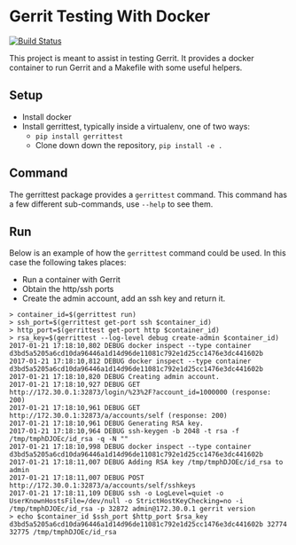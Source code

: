 # Gerrit Testing With  Docker

[![Build Status](https://travis-ci.org/opalmer/gerrittest.svg?branch=master)](https://travis-ci.org/opalmer/gerrittest)


This project is meant to assist in testing Gerrit. It provides a docker
container to run Gerrit and a Makefile with some useful helpers.

## Setup

* Install docker
* Install gerrittest, typically inside a virtualenv, one of two ways:
  * `pip install gerrittest`
  * Clone down down the repository, `pip install -e .` 

## Command

The gerrittest package provides a `gerrittest` command. This command has
a few different sub-commands, use `--help` to see them.

## Run

Below is an example of how the `gerrittest` command could be used. In this
case the following takes places:

* Run a container with Gerrit
* Obtain the http/ssh ports
* Create the admin account, add an ssh key and return it.

```
> container_id=$(gerrittest run)
> ssh_port=$(gerrittest get-port ssh $container_id)
> http_port=$(gerrittest get-port http $container_id)
> rsa_key=$(gerrittest --log-level debug create-admin $container_id)
2017-01-21 17:18:10,802 DEBUG docker inspect --type container d3bd5a5205a6cd10da96446a1d14d96de11081c792e1d25cc1476e3dc441602b
2017-01-21 17:18:10,812 DEBUG docker inspect --type container d3bd5a5205a6cd10da96446a1d14d96de11081c792e1d25cc1476e3dc441602b
2017-01-21 17:18:10,820 DEBUG Creating admin account.
2017-01-21 17:18:10,927 DEBUG GET http://172.30.0.1:32873/login/%23%2F?account_id=1000000 (response: 200)
2017-01-21 17:18:10,961 DEBUG GET http://172.30.0.1:32873/a/accounts/self (response: 200)
2017-01-21 17:18:10,961 DEBUG Generating RSA key.
2017-01-21 17:18:10,964 DEBUG ssh-keygen -b 2048 -t rsa -f /tmp/tmphDJOEc/id_rsa -q -N ""
2017-01-21 17:18:10,998 DEBUG docker inspect --type container d3bd5a5205a6cd10da96446a1d14d96de11081c792e1d25cc1476e3dc441602b
2017-01-21 17:18:11,007 DEBUG Adding RSA key /tmp/tmphDJOEc/id_rsa to admin
2017-01-21 17:18:11,007 DEBUG POST http://172.30.0.1:32873/a/accounts/self/sshkeys
2017-01-21 17:18:11,109 DEBUG ssh -o LogLevel=quiet -o UserKnownHostsFile=/dev/null -o StrictHostKeyChecking=no -i /tmp/tmphDJOEc/id_rsa -p 32872 admin@172.30.0.1 gerrit version
> echo $container_id $ssh_port $http_port $rsa_key
d3bd5a5205a6cd10da96446a1d14d96de11081c792e1d25cc1476e3dc441602b 32774 32775 /tmp/tmphDJOEc/id_rsa
```
